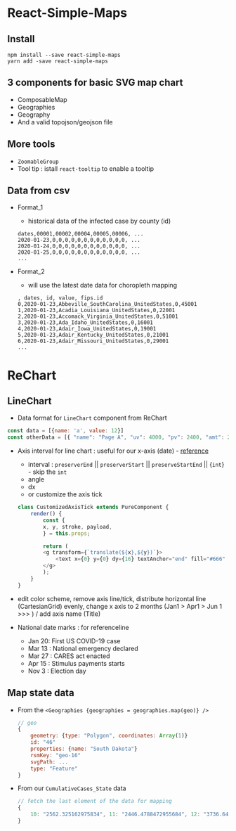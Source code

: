 # React-Simple-Maps

## Install
```
npm install --save react-simple-maps
yarn add -save react-simple-maps
```

## 3 components for basic SVG map chart
- ComposableMap
- Geographies
- Geography
- And a valid topojson/geojson file

## More tools
- `ZoomableGroup`
- Tool tip : istall `react-tooltip` to enable a tooltip

## Data from csv 
- Format_1
    - historical data of the infected case by county (id)
    ```
    dates,00001,00002,00004,00005,00006, ...
    2020-01-23,0,0,0,0,0,0,0,0,0,0,0,0, ...
    2020-01-24,0,0,0,0,0,0,0,0,0,0,0,0, ...
    2020-01-25,0,0,0,0,0,0,0,0,0,0,0,0, ...
    ...
    ```

- Format_2
    - will use the latest date data for choropleth mapping
    ```
    , dates, id, value, fips.id
    0,2020-01-23,Abbeville_SouthCarolina_UnitedStates,0,45001
    1,2020-01-23,Acadia_Louisiana_UnitedStates,0,22001
    2,2020-01-23,Accomack_Virginia_UnitedStates,0,51001
    3,2020-01-23,Ada_Idaho_UnitedStates,0,16001
    4,2020-01-23,Adair_Iowa_UnitedStates,0,19001
    5,2020-01-23,Adair_Kentucky_UnitedStates,0,21001
    6,2020-01-23,Adair_Missouri_UnitedStates,0,29001
    ...
    ```

# ReChart
## LineChart
- Data format for `LineChart` component from ReChart
```js
const data = [{name: 'a', value: 12}]
const otherData = [{ "name": "Page A", "uv": 4000, "pv": 2400, "amt": 2400}, { "name": "Page B", "uv": 3000, "pv": 1398, "amt": 2210 }]
```

- Axis interval for line chart : useful for our x-axis (date) - [reference](https://recharts.org/en-US/examples/LineChartAxisInterval)
    - interval : `preserverEnd` || `preserverStart` || `preserveStartEnd` || {`int`} - skip the `int`
    - angle
    - dx
    - or customize the axis tick
    ```js
    class CustomizedAxisTick extends PureComponent {
        render() {
            const {
            x, y, stroke, payload,
            } = this.props;

            return (
            <g transform={`translate(${x},${y})`}>
                <text x={0} y={0} dy={16} textAnchor="end" fill="#666" transform="rotate(-35)">{payload.value}</text>
            </g>
            );
        }
    }
    ```

- edit color scheme, remove axis line/tick, distribute horizontal line (CartesianGrid) evenly, change x axis to 2 months (Jan1 > Apr1 > Jun 1 >>> ) / add axis name (Title)
- National date marks : for referenceline
    - Jan 20: First US COVID-19 case
    - Mar 13 : National emergency declared
    - Mar 27 : CARES act enacted
    - Apr 15 : Stimulus payments starts
    - Nov 3 : Election day


## Map state data
- From the `<Geographies {geographies = geographies.map(geo)} />`
    ```js
    // geo
    {
        geometry: {type: "Polygon", coordinates: Array(1)}
        id: "46"
        properties: {name: "South Dakota"}
        rsmKey: "geo-16"
        svgPath: ...
        type: "Feature"
    }
    ```
- From our `CumulativeCases_State` data
    ```js
    // fetch the last element of the data for mapping
    {
        10: "2562.325162975834", 11: "2446.4788472955684", 12: "3736.6459976672586", 13: "3398.093868917156", ...
    }